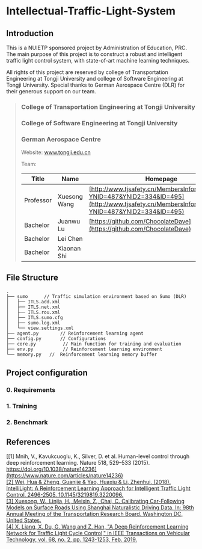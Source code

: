 # Intellectual-Traffic-Light-System
## Introduction
This is a NUIETP sponsored project by Administration of Education, PRC. The main purpose of this project is to construct a robust and intelligent traffic light control system, with state-of-art machine learning techniques.

All rights of this project are reserved by college of Transportation Engineering at Tongji University and college of Software Engineering at Tongji University. Special thanks to German Aerospace Centre (DLR) for their generous support on our team.

>
>### College of Transportation Engineering at Tongji University
>### College of Software Engineering at Tongji University
>### German Aerospace Centre
>
>Website: www.tongji.edu.cn
>
>Team: 
>
>| Title               | Name | Homepage                                 |
>| ------------------- | ---- | ---------------------------------------- |
>| Professor | Xuesong Wang  | [http://www.tjsafety.cn/MembersInformation.aspx?YNID=487&YNID2=334&ID=495](http://www.tjsafety.cn/MembersInformation.aspx?YNID=487&YNID2=334&ID=495) |
>| Bachelor              | Juanwu Lu  | [https://github.com/ChocolateDave](https://github.com/ChocolateDave) |
>| Bachelor              | Lei Chen 
>| Bachelor              | Xiaonan Shi
## File Structure
```
.
├── sumo      // Traffic simulation environment based on Sumo (DLR)
│   ├── ITLS.add.xml
│   ├── ITLS.net.xml
│   ├── ITLS.rou.xml
│   ├── ITLS.sumo.cfg
│   ├── sumo.log.xml
│   └── view.settings.xml
├── agent.py        // Reinforcement learning agent
├── config.py       // Configurations
├── core.py          // Main function for training and evaluation 
├── env.py           // Reinforcement learning environment
└── memory.py   //  Reinforcement learning memory buffer
```

## Project configuration
### 0. Requirements
### 1. Training
### 2. Benchmark

## References
[[1] Mnih, V., Kavukcuoglu, K., Silver, D. et al. Human-level control through deep reinforcement learning. Nature 518, 529–533 (2015). https://doi.org/10.1038/nature14236](https://www.nature.com/articles/nature14236)  
[[2] Wei, Hua & Zheng, Guanjie & Yao, Huaxiu & Li, Zhenhui. (2018). IntelliLight: A Reinforcement Learning Approach for Intelligent Traffic Light Control. 2496-2505. 10.1145/3219819.3220096. ](https://www.researchgate.net/publication/326504263_IntelliLight_A_Reinforcement_Learning_Approach_for_Intelligent_Traffic_Light_Control)  
[[3] Xuesong, W., Linjia, H., Meixin, Z., Chai, C. Calibrating Car-Following Models on Surface Roads Using Shanghai Naturalistic Driving Data. In: 98th Annual Meeting of the Transportation Research Board. Washington DC, United States.](https://trid.trb.org/view/1573124)  
[[4] X. Liang, X. Du, G. Wang and Z. Han, "A Deep Reinforcement Learning Network for Traffic Light Cycle Control," in IEEE Transactions on Vehicular Technology, vol. 68, no. 2, pp. 1243-1253, Feb. 2019.](https://ieeexplore.ieee.org/document/8600382)